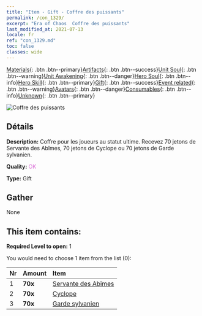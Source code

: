 ```yaml
---
title: "Item - Gift - Coffre des puissants"
permalink: /con_1329/
excerpt: "Era of Chaos  Coffre des puissants"
last_modified_at: 2021-07-13
locale: fr
ref: "con_1329.md"
toc: false
classes: wide
---
```

 [Materials](/ItemsFR/){: .btn .btn--primary}[Artifacts](/ItemsFR/Artifacts/){: .btn .btn--success}[Unit Soul](/ItemsFR/UnitSoul/){: .btn .btn--warning}[Unit Awakening](/ItemsFR/UnitAwakening/){: .btn .btn--danger}[Hero Soul](/ItemsFR/HeroSoul/){: .btn .btn--info}[Hero Skill](/ItemsFR/HeroSkill/){: .btn .btn--primary}[Gift](/ItemsFR/Gift/){: .btn .btn--success}[Event related](/ItemsFR/Events/){: .btn .btn--warning}[Avatars](/ItemsFR/Avatars/){: .btn .btn--danger}[Consumables](/ItemsFR/Consumables/){: .btn .btn--info}[Unknown](/ItemsFR/Unknown/){: .btn .btn--primary}

 ![Coffre des puissants](/images/t/i_905001.png)

## Détails
 **Description:** Coffre pour les joueurs au statut ultime. Recevez 70 jetons de Servante des Abîmes, 70 jetons de Cyclope ou 70 jetons de Garde sylvanien.

 **Quality:** <span style="color: #DA70D6">OK</span>

 **Type:** Gift

## Gather

  None

## This item contains:

 **Required Level to open:** 1

 You would need to choose 1 item from the list (0):

  | Nr | Amount |     Item    |
  |:---|:-------|:------------|
  | 1 |  **70x** | [Servante des Abîmes](/ItemsFR/unt_230/) |  | 
  | 2 |  **70x** | [Cyclope](/ItemsFR/unt_222/) |  | 
  | 3 |  **70x** | [Garde sylvanien](/ItemsFR/unt_203/) |  | 
